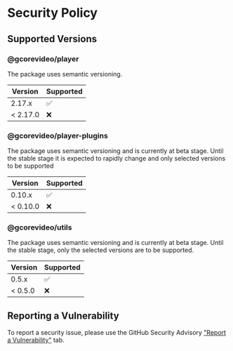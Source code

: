 # Security Policy

## Supported Versions

### @gcorevideo/player

The package uses semantic versioning.

| Version | Supported          |
| ------- | ------------------ |
| 2.17.x   | :white_check_mark: |
| < 2.17.0 | :x:                |

### @gcorevideo/player-plugins

The package uses semantic versioning and is currently at beta stage.
Until the stable stage it is expected to rapidly change and only selected versions to be supported 

| Version | Supported          |
| ------- | ------------------ |
| 0.10.x   | :white_check_mark: |
| < 0.10.0 | :x:                |

### @gcorevideo/utils

The package uses semantic versioning and is currently at beta stage.
Until the stable stage, only the selected versions are to be supported.

| Version | Supported          |
| ------- | ------------------ |
| 0.5.x   | :white_check_mark: |
| < 0.5.0 | :x:                |

## Reporting a Vulnerability

To report a security issue, please use the GitHub Security Advisory ["Report a Vulnerability"](https://github.com/G-Core/gcore-videoplayer-js/security/advisories/new) tab.
